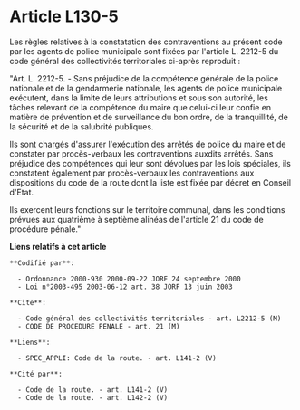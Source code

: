 # Article L130-5

Les règles relatives à la constatation des contraventions au présent code par les agents de police municipale sont fixées par
l'article L. 2212-5 du code général des collectivités territoriales ci-après reproduit :

"Art. L. 2212-5. - Sans préjudice de la compétence générale de la police nationale et de la gendarmerie nationale, les agents
de police municipale exécutent, dans la limite de leurs attributions et sous son autorité, les tâches relevant de la
compétence du maire que celui-ci leur confie en matière de prévention et de surveillance du bon ordre, de la tranquillité, de
la sécurité et de la salubrité publiques.

Ils sont chargés d'assurer l'exécution des arrêtés de police du maire et de constater par procès-verbaux les contraventions
auxdits arrêtés. Sans préjudice des compétences qui leur sont dévolues par les lois spéciales, ils constatent également par
procès-verbaux les contraventions aux dispositions du code de la route dont la liste est fixée par décret en Conseil d'Etat.

Ils exercent leurs fonctions sur le territoire communal, dans les conditions prévues aux quatrième à septième alinéas de
l'article 21 du code de procédure pénale."

**Liens relatifs à cet article**

	**Codifié par**:

	  - Ordonnance 2000-930 2000-09-22 JORF 24 septembre 2000
	  - Loi n°2003-495 2003-06-12 art. 38 JORF 13 juin 2003

	**Cite**:

	  - Code général des collectivités territoriales - art. L2212-5 (M)
	  - CODE DE PROCEDURE PENALE - art. 21 (M)

	**Liens**:

	  - SPEC_APPLI: Code de la route. - art. L141-2 (V)

	**Cité par**:

	  - Code de la route. - art. L141-2 (V)
	  - Code de la route. - art. L142-2 (V)
